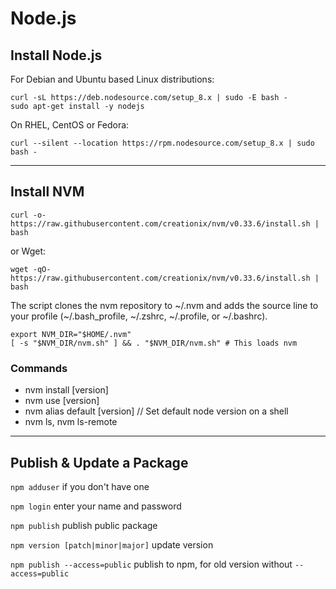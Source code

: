 # Node.js

## Install Node.js

For Debian and Ubuntu based Linux distributions:

```
curl -sL https://deb.nodesource.com/setup_8.x | sudo -E bash -
sudo apt-get install -y nodejs
```

On RHEL, CentOS or Fedora:

`curl --silent --location https://rpm.nodesource.com/setup_8.x | sudo bash -`

---
## Install NVM

`curl -o- https://raw.githubusercontent.com/creationix/nvm/v0.33.6/install.sh | bash`

or Wget:

`wget -qO- https://raw.githubusercontent.com/creationix/nvm/v0.33.6/install.sh | bash`

The script clones the nvm repository to \~/.nvm and adds the source line to your profile (\~/.bash_profile, \~/.zshrc, \~/.profile, or \~/.bashrc).
```
export NVM_DIR="$HOME/.nvm"
[ -s "$NVM_DIR/nvm.sh" ] && . "$NVM_DIR/nvm.sh" # This loads nvm
```

### Commands
- nvm install [version]
- nvm use [version]
- nvm alias default [version]         // Set default node version on a shell
- nvm ls, nvm ls-remote

---
## Publish & Update a Package

`npm adduser`  if you don't have one

`npm login`    enter your name and password

`npm publish`  publish public package

`npm version [patch|minor|major]`   update version

`npm publish --access=public`   publish to npm, for old version without `--access=public`
